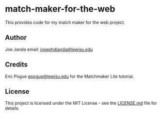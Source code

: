 # match-maker-for-the-web
This provides code for my match maker for the web project.
## Author
Joe Janda email: josephdjanda@lewisu.edu
## Credits 
Eric Pogue [epogue@lewisu.edu](mailto:epogue@lewisu.edu) for the Matchmaker Lite tutorial.
## License 
This project is licensed under the MIT License - see the [LICENSE.md](LICENSE) file for details.
